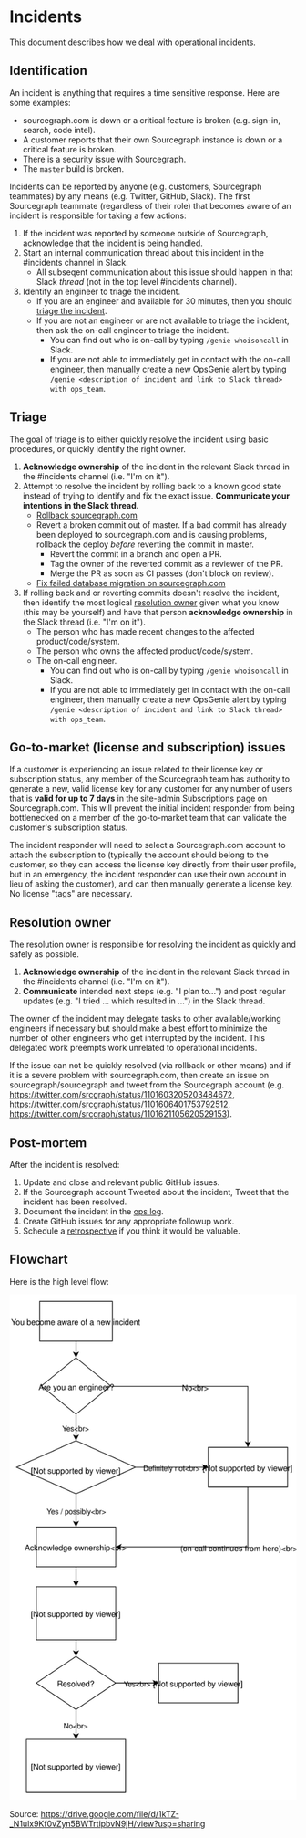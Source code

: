 # Incidents

This document describes how we deal with operational incidents.

## Identification

An incident is anything that requires a time sensitive response. Here are some examples:

- sourcegraph.com is down or a critical feature is broken (e.g. sign-in, search, code intel).
- A customer reports that their own Sourcegraph instance is down or a critical feature is broken.
- There is a security issue with Sourcegraph.
- The `master` build is broken.

Incidents can be reported by anyone (e.g. customers, Sourcegraph teammates) by any means (e.g. Twitter, GitHub, Slack). The first Sourcegraph teammate (regardless of their role) that becomes aware of an incident is responsible for taking a few actions:

1. If the incident was reported by someone outside of Sourcegraph, acknowledge that the incident is being handled.
2. Start an internal communication thread about this incident in the #incidents channel in Slack.
    - All subseqent communication about this issue should happen in that Slack _thread_ (not in the top level #incidents channel).
3. Identify an engineer to triage the incident.
    - If you are an engineer and available for 30 minutes, then you should [triage the incident](#triage).
    - If you are not an engineer or are not available to triage the incident, then ask the on-call engineer to triage the incident.
        - You can find out who is on-call by typing `/genie whoisoncall` in Slack.
        - If you are not able to immediately get in contact with the on-call engineer, then manually create a new OpsGenie alert by typing `/genie <description of incident and link to Slack thread> with ops_team`.
    
## Triage

The goal of triage is to either quickly resolve the incident using basic procedures, or quickly identify the right owner.

1. **Acknowledge ownership** of the incident in the relevant Slack thread in the #incidents channel (i.e. "I'm on it").
2. Attempt to resolve the incident by rolling back to a known good state instead of trying to identify and fix the exact issue. **Communicate your intentions in the Slack thread.**
    - [Rollback sourcegraph.com](https://github.com/sourcegraph/deploy-sourcegraph-dot-com/blob/release/README.info.md#how-to-rollback-sourcegraphcom) 
    - Revert a broken commit out of master. If a bad commit has already been deployed to sourcegraph.com and is causing problems, rollback the deploy _before_ reverting the commit in master.
        - Revert the commit in a branch and open a PR.
        - Tag the owner of the reverted commit as a reviewer of the PR.
        - Merge the PR as soon as CI passes (don't block on review).
    - [Fix failed database migration on sourcegraph.com](https://github.com/sourcegraph/sourcegraph/tree/master/migrations#dirty-db-schema)
3. If rolling back and or reverting commits doesn't resolve the incident, then identify the most logical [resolution owner](#ownership) given what you know (this may be yourself) and have that person **acknowledge ownership** in the Slack thread (i.e. "I'm on it").
    - The person who has made recent changes to the affected product/code/system.
    - The person who owns the affected product/code/system.
    - The on-call engineer.
        - You can find out who is on-call by typing `/genie whoisoncall` in Slack.
        - If you are not able to immediately get in contact with the on-call engineer, then manually create a new OpsGenie alert by typing `/genie <description of incident and link to Slack thread> with ops_team`.

## Go-to-market (license and subscription) issues

If a customer is experiencing an issue related to their license key or subscription status, any member of the Sourcegraph team has authority to generate a new, valid license key for any customer for any number of users that is **valid for up to 7 days** in the site-admin Subscriptions page on Sourcegraph.com. This will prevent the initial incident responder from being bottlenecked on a member of the go-to-market team that can validate the customer's subscription status.

The incident responder will need to select a Sourcegraph.com account to attach the subscription to (typically the account should belong to the customer, so they can access the license key directly from their user profile, but in an emergency, the incident responder can use their own account in lieu of asking the customer), and can then manually generate a license key. No license "tags" are necessary.

## Resolution owner

The resolution owner is responsible for resolving the incident as quickly and safely as possible. 

1. **Acknowledge ownership** of the incident in the relevant Slack thread in the #incidents channel (i.e. "I'm on it").
2. **Communicate** intended next steps (e.g. "I plan to...") and post regular updates (e.g. "I tried ... which resulted in ...") in the Slack thread.

The owner of the incident may delegate tasks to other available/working engineers if necessary but should make a best effort to minimize the number of other engineers who get interrupted by the incident. This delegated work preempts work unrelated to operational incidents.

If the issue can not be quickly resolved (via rollback or other means) and if it is a severe problem with sourcegraph.com, then create an issue on sourcegraph/sourcegraph and tweet from the Sourcegraph account (e.g. https://twitter.com/srcgraph/status/1101603205203484672, https://twitter.com/srcgraph/status/1101606401753792512, https://twitter.com/srcgraph/status/1101621105620529153).

## Post-mortem

After the incident is resolved:

1. Update and close and relevant public GitHub issues.
1. If the Sourcegraph account Tweeted about the incident, Tweet that the incident has been resolved.
1. Document the incident in the [ops log](https://docs.google.com/document/d/1dtrOHs5STJYKvyjigL1kMm6u-W0mlyRSyVxPfKIOfEw/edit).
1. Create GitHub issues for any appropriate followup work.
1. Schedule a [retrospective](retrospectives/index.md) if you think it would be valuable.

## Flowchart

Here is the high level flow:

![flowchart](img/incident-flow.svg)

Source: https://drive.google.com/file/d/1kTZ-_N1ulx9Kf0vZyn5BWTrtipbvN9jH/view?usp=sharing
